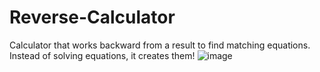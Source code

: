 # Reverse-Calculator
Calculator that works backward from a result to find matching equations. Instead of solving equations, it creates them!
![image](https://github.com/user-attachments/assets/487a29aa-c98e-47e5-8f6d-d682a0d1083f)

